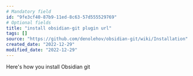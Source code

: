 ```yaml
---
# Mandatory field
id: "9fe3cf40-87b9-11ed-8c63-57d555529769"
# Optional fields
title: "install obsidian-git plugin url"
tags: []
source: "https://github.com/denolehov/obsidian-git/wiki/Installation"
created_date: "2022-12-29"
modified_date: "2022-12-29"
---
```

Here's how you install Obsidian git